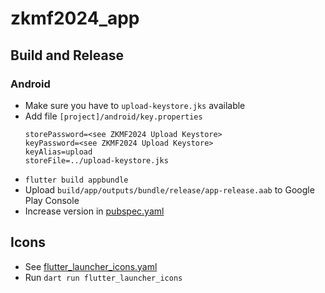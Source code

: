 # zkmf2024_app

## Build and Release
### Android
* Make sure you have to `upload-keystore.jks` available
* Add file `[project]/android/key.properties`
  ```
  storePassword=<see ZKMF2024 Upload Keystore>
  keyPassword=<see ZKMF2024 Upload Keystore>
  keyAlias=upload
  storeFile=../upload-keystore.jks
  ```
* `flutter build appbundle`
* Upload `build/app/outputs/bundle/release/app-release.aab` to Google Play Console
* Increase version in [pubspec.yaml](pubspec.yaml)

## Icons
* See [flutter_launcher_icons.yaml](flutter_launcher_icons.yaml)
* Run `dart run flutter_launcher_icons`
